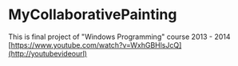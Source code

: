 # MyCollaborativePainting
This is final project of "Windows Programming" course 2013 - 2014
[https://www.youtube.com/watch?v=WxhGBHlsJcQ](http://youtubevideourl)
